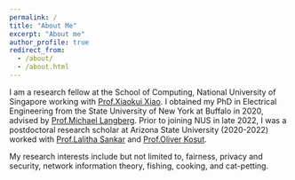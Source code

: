 ```yaml
---
permalink: /
title: "About Me"
excerpt: "About me"
author_profile: true
redirect_from: 
  - /about/
  - /about.html
---
```


I am a research fellow at the School of Computing, National University of Singapore working with [Prof.Xiaokui Xiao](https://www.comp.nus.edu.sg/~xiaoxk/). I obtained my PhD in Electrical Engineering from the State University of New York at Buffalo in 2020, advised by [Prof.Michael Langberg](https://www.acsu.buffalo.edu/~mikel/). Prior to joining NUS in late 2022, I was a postdoctoral research scholar at Arizona State University (2020-2022) worked with [Prof.Lalitha Sankar](https://sankar.engineering.asu.edu/) and [Prof.Oliver Kosut](https://sites.google.com/site/okosut/).

My research interests include but not limited to, fairness, privacy and security, network information theory, fishing, cooking, and cat-petting.
